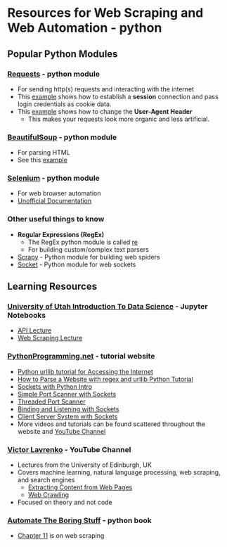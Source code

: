 # Resources for Web Scraping and Web Automation - python
## Popular Python Modules
### [Requests](http://docs.python-requests.org/en/master/) - python module
* For sending http(s) requests and interacting with the internet
* This [example](https://pybit.es/requests-session.html) shows how to establish a **session** connection and pass login credentials as cookie data.
* This [example](http://edmundmartin.com/random-user-agent-requests-python/) shows how to change the **User-Agent Header**
   * This makes your requests look more organic and less artificial.
### [BeautifulSoup](https://www.crummy.com/software/BeautifulSoup/bs4/doc/) - python module
* For parsing HTML
* See this [example](https://stackoverflow.com/questions/41720896/python-beautifulsoup-parsing-html)
### [Selenium](https://www.seleniumhq.org/) - python module
* For web browser automation
* [Unofficial Documentation](http://selenium-python.readthedocs.io/)
### Other useful things to know
* **Regular Expressions (RegEx)** 
    * The RegEx python module is called [re](https://docs.python.org/3/library/re.html) 
    * For building custom/complex text parsers
* [Scrapy](https://scrapy.org/) - Python module for building web spiders
* [Socket](https://docs.python.org/3.7/library/socket.html) - Python module for web sockets
## Learning Resources
### [University of Utah Introduction To Data Science](http://datasciencecourse.net/2018/) - Jupyter Notebooks
* [API Lecture](https://github.com/datascience-course/2018-datascience-lectures/blob/master/12-Scraping-APIs/lecture-12-apis.ipynb)
* [Web Scraping Lecture](https://github.com/datascience-course/2018-datascience-lectures/blob/master/12-Scraping-APIs/lecture-12-scraping.ipynb)
### [PythonProgramming.net](https://pythonProgramming.net) - tutorial website
* [Python urllib tutorial for Accessing the Internet](https://pythonprogramming.net/urllib-tutorial-python-3/)
* [How to Parse a Website with regex and urllib Python Tutorial](https://pythonprogramming.net/parse-website-using-regular-expressions-urllib/)
* [Sockets with Python Intro](https://pythonprogramming.net/python-sockets/)
* [Simple Port Scanner with Sockets](https://pythonprogramming.net/python-port-scanner-sockets/)
* [Threaded Port Scanner](https://pythonprogramming.net/python-threaded-port-scanner/)
* [Binding and Listening with Sockets](https://pythonprogramming.net/python-binding-listening-sockets/)
* [Client Server System with Sockets](https://pythonprogramming.net/client-server-python-sockets/)
* More videos and tutorials can be found scattered throughout the website and [YouTube Channel](https://www.youtube.com/user/sentdex/featured)
### [Victor Lavrenko](https://www.youtube.com/user/victorlavrenko/playlists?view=1&flow=grid) - YouTube Channel
* Lectures from the University of Edinburgh, UK
* Covers machine learning, natural language processing, web scraping, and search engines
    * [Extracting Content from Web Pages](https://www.youtube.com/watch?v=pr97boaCb18&list=PLBv09BD7ez_4SyH-IRFFm488D1Ra02l_6)
    * [Web Crawling](https://www.youtube.com/watch?v=qbQ8ZSEwniM&list=PLBv09BD7ez_5_6dtunw6nNqyQwvLeixNz&index=3)
* Focused on theory and not code
### [Automate The Boring Stuff](https://automatetheboringstuff.com) - python book
* [Chapter 11](https://automatetheboringstuff.com/chapter11/) is on web scraping


